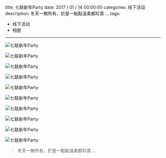title: 七联新年Party
date: 2017 / 01 / 14 00:00:00
categories: 线下活动
description: 冬天一無所有，於是一點點溫柔都珍貴 ... 
tags:
- 线下活动
- 相册
---

![七联新年Party](http://wx2.sinaimg.cn/mw690/a9a40e85gy1fc7ow3osf0j22bc1jkb2h.jpg)


![七联新年Party](http://wx1.sinaimg.cn/mw690/a9a40e85gy1fc7ovgszrjj21w0197b0z.jpg)

![七联新年Party](http://wx1.sinaimg.cn/mw690/a9a40e85gy1fc7ovmrsbij21w01971kx.jpg)

![七联新年Party](http://wx3.sinaimg.cn/mw690/a9a40e85gy1fc7ovl9xvej21nw14i7wh.jpg)

![七联新年Party](http://wx2.sinaimg.cn/mw690/a9a40e85gy1fc7ovqbnlzj21w01977wh.jpg)

![七联新年Party](http://wx1.sinaimg.cn/mw690/a9a40e85gy1fc7ovqweasj21w01971kx.jpg)

![七联新年Party](http://wx2.sinaimg.cn/mw690/a9a40e85gy1fc7oydg2tmj21w0197kha.jpg)

![七联新年Party](http://wx3.sinaimg.cn/mw690/a9a40e85gy1fc7oyegk5yj21w01977wh.jpg)

![七联新年Party](http://wx1.sinaimg.cn/mw690/a9a40e85gy1fc7oyg723lj21w01971kx.jpg)

![七联新年Party](http://wx2.sinaimg.cn/mw690/a9a40e85gy1fc7oyjjmblj21w0197hc9.jpg)

 <blockquote class="blockquote-center"> 冬天一無所有，於是一點點溫柔都珍貴 ...  </blockquote>
